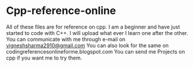 # Cpp-reference-online
All of these files are for reference on cpp.
I am a beginner and have just started to code with C++.
I will upload what ever I learn one after the other.
You can communicate with me through e-mail on vigneshsharma2910@gmail.com
You can also look for the same on codingreferencesonlineforme.blogspot.com
You can send me Projects on cpp if you want me to try them.
